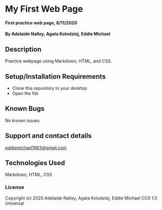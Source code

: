 # My First Web Page

#### First practice web page, 8/11/2020

#### By Adelaide Nalley, Agata Kolodziej, Eddie Michael

## Description

Practice webpage using Markdown, HTML, and CSS. 

## Setup/Installation Requirements

* Clone this repository to your desktop
* Open the file 

## Known Bugs

No known issues

## Support and contact details

eddiemichael1983@gmail.com

## Technologies Used

Markdown, HTML, CSS

### License

Copyright (c) 2020 Adelaide Nalley, Agata Kolodziej, Eddie Michael
CC0 1.0 Universal

